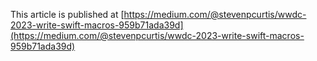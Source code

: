 This article is published at [https://medium.com/@stevenpcurtis/wwdc-2023-write-swift-macros-959b71ada39d](https://medium.com/@stevenpcurtis/wwdc-2023-write-swift-macros-959b71ada39d)

